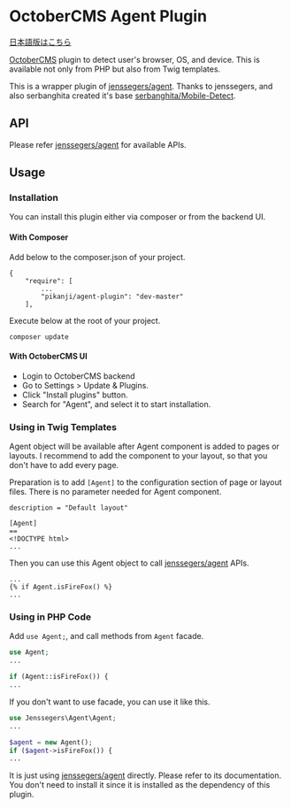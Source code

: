 # OctoberCMS Agent Plugin

[日本語版はこちら](./README_ja.md)

[OctoberCMS](http://octobercms.com/) plugin to detect user's browser, OS, and device.
This is available not only from PHP but also from Twig templates.

This is a wrapper plugin of [jenssegers/agent](https://github.com/jenssegers/agent).
Thanks to jenssegers, and also serbanghita created it's base [serbanghita/Mobile-Detect](https://github.com/serbanghita/Mobile-Detect).


## API
Please refer [jenssegers/agent](https://github.com/jenssegers/agent) for available APIs.


## Usage
### Installation
You can install this plugin either via composer or from the backend UI.

#### With Composer
Add below to the composer.json of your project.
```
{
    "require": [
        ...
        "pikanji/agent-plugin": "dev-master"
    ],
```

Execute below at the root of your project.
```
composer update
```

#### With OctoberCMS UI
* Login to OctoberCMS backend
* Go to Settings > Update & Plugins.
* Click "Install plugins" button.
* Search for "Agent", and select it to start installation.


### Using in Twig Templates
Agent object will be available after Agent component is added to pages or layouts.
I recommend to add the component to your layout, so that you don't have to add every page.

Preparation is to add `[Agent]` to the configuration section of page or layout files. There is no parameter needed for Agent component.
```
description = "Default layout"

[Agent]
==
<!DOCTYPE html>
...

```

Then you can use this Agent object to call [jenssegers/agent](https://github.com/jenssegers/agent) APIs.
```
...
{% if Agent.isFireFox() %}
...
```

### Using in PHP Code
Add `use Agent;`, and call methods from `Agent` facade. 

```php
use Agent;
...

if (Agent::isFireFox()) {
...
```

If you don't want to use facade, you can use it like this.
```php
use Jenssegers\Agent\Agent;
...

$agent = new Agent();
if ($agent->isFireFox()) {
...

```

It is just using [jenssegers/agent](https://github.com/jenssegers/agent) directly. Please refer to its documentation.
You don't need to install it since it is installed as the dependency of this plugin.
